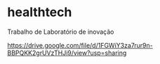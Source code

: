 # healthtech
Trabalho de Laboratório de inovação


https://drive.google.com/file/d/1FGWiY3za7rur9n-BBPQKK2grUVzTHJi9/view?usp=sharing
